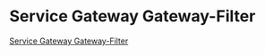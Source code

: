 # Service Gateway Gateway-Filter
[Service Gateway Gateway-Filter](https://aiwithcloud.com/2022/09/15/service_gateway_gateway_filter/)
